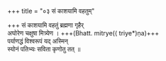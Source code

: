 +++
title = "०३ सं काशयामि वहतुम्"

+++
सं काशयामि वहतुं ब्रह्मणा गृहैर्  
अघोरेण चक्षुषा मित्र्येण । +++(Bhatt. mitrye(⟨ triye*)ṇa)+++  
पर्याणद्धं विश्वरूपं यद् अस्मिन्  
स्योनं पतिभ्यः सविता कृणोतु तत् ॥
